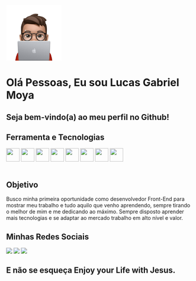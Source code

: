 <img width="150"  src="./design/avatar.png">

# Olá Pessoas, Eu sou Lucas Gabriel Moya

## Seja bem-vindo(a) ao meu perfil no Github!

## Ferramenta e Tecnologias

<div style="display: inline_block">
    <img width="36" height="36" src="https://cdn.jsdelivr.net/gh/devicons/devicon/icons/html5/html5-original.svg" />
    <img width="36" height="36" src="https://cdn.jsdelivr.net/gh/devicons/devicon/icons/css3/css3-original.svg" />
    <img width="36" height="36" src="https://cdn.jsdelivr.net/gh/devicons/devicon/icons/javascript/javascript-original.svg" />
    <img width="36" height="36" src="https://cdn.jsdelivr.net/gh/devicons/devicon/icons/typescript/typescript-original.svg" />
    <img width="36" height="36" src="https://cdn.jsdelivr.net/gh/devicons/devicon/icons/nodejs/nodejs-original.svg" />
    <img width="36" height="36" src="https://cdn.jsdelivr.net/gh/devicons/devicon/icons/react/react-original.svg" />
    <img width="36" height="36" src="https://cdn.jsdelivr.net/gh/devicons/devicon/icons/git/git-original.svg" />
    <img width="36" height="36" src="https://cdn.jsdelivr.net/gh/devicons/devicon/icons/mysql/mysql-original.svg" />
          
          
</div></br>

## Objetivo

Busco minha primeira oportunidade como desenvolvedor Front-End para mostrar meu trabalho e tudo aquilo que venho aprendendo, sempre tirando o melhor de mim e me dedicando ao máximo.
Sempre disposto aprender mais tecnologias e se adaptar ao mercado trabalho em alto nível e valor.

## Minhas Redes Sociais

<nav>
    <a href="https://www.instagram.com/lucas.gabriel.moya/" target="_blank"><img loading="lazy" src="https://img.shields.io/badge/-Instagram-%23E4405F?style=for-the-badge&logo=instagram&logoColor=white" target="_blank"></a>
    <a href="https://www.instagram.com/lucas.gabriel.moya/" target="_blank"><img loading="lazy" src="https://img.shields.io/badge/-LinkedIn-%230077B5?style=for-the-badge&logo=linkedin&logoColor=white" target="_blank"></a>
    <a href="https://codepen.io/lukinhagabriel/pens/public" target="_blank"><img loading="lazy" src="https://img.shields.io/badge/Codepen-000000?style=for-the-badge&logo=codepen&logoColor=white " target="_blank"></a>
</nav>

## E não se esqueça Enjoy your Life with Jesus.
